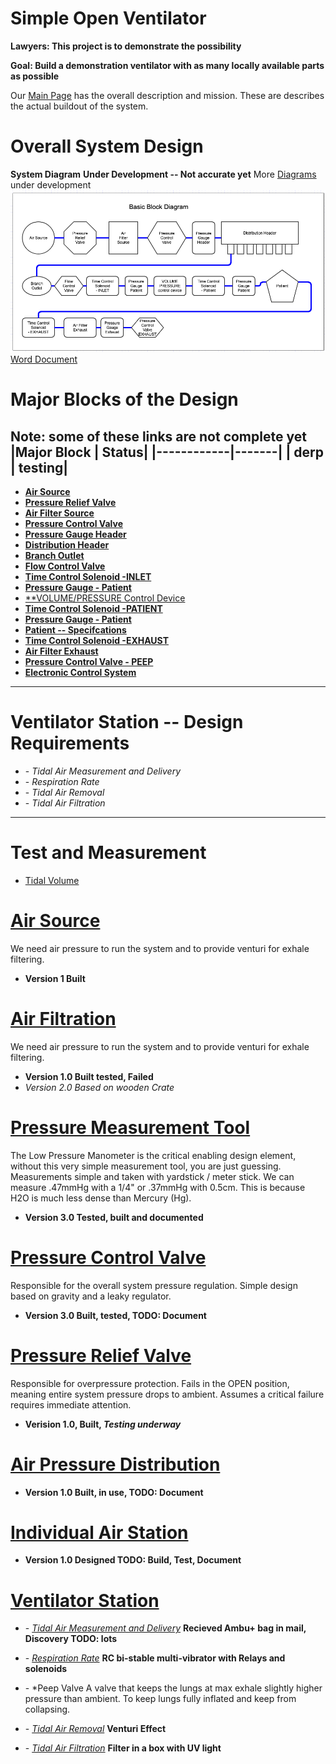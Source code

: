# Simple Open Ventilator

**Lawyers: This project is to demonstrate the possibility**

**Goal: Build a demonstration ventilator with as many locally available parts as possible**

Our [Main Page](../README.md) has the overall description and mission. These are describes the actual buildout of the system.

# Overall System Design
**System Diagram**
**Under Development -- Not accurate yet**
More [Diagrams](Diagrams/README.md) under development
![System Block Diagram](CurrentBlockDiagram.png)
[Word Document](System/COVIDventv3Seldon.pdf)

# Major Blocks of the Design
**Note: some of these links are not complete yet**
|Major Block | Status|
|------------|-------|
| derp | testing|
-------
* [ **Air Source** ](AirSource/README.md)
* [ **Pressure Relief Valve**](PressureRelief/README.md)
* [ **Air Filter Source**](AirFilter/README.md)
* [ **Pressure Control Valve**](PressureControlValve/README.md)
* [ **Pressure Gauge Header**](LowPressureManometer/README.md)
* [ **Distribution Header** ](Distribution/README.md)
* [ **Branch Outlet**](Distribution/README.md)
* [ **Flow Control Valve**](Distribution/README.md)
* [ **Time Control Solenoid -INLET**](/Valve/README.md)
* [ **Pressure Gauge - Patient** ](/LowPressureManometer/README.md)
* [ **VOLUME/PRESSURE Control Device](/PACMAN/README.md)
* [ **Time Control Solenoid -PATIENT**](/Valve/README.md)
* [ **Pressure Gauge - Patient** ](/LowPressureManometer/README.md)
* [ **Patient -- Specifcations**](/Patient/README.md)
* [ **Time Control Solenoid -EXHAUST**](/Valve/README.md)
* [ **Air Filter Exhaust**](/AirFilter/README.md)
* [ **Pressure Control Valve - PEEP**](/PEEP/README.md)
* [ **Electronic Control System**](/Controls/README.md)
---------
# **Ventilator Station -- Design Requirements**
* \- *Tidal Air Measurement and Delivery*
* \- *Respiration Rate*
* \- *Tidal Air Removal*
* \- *Tidal Air Filtration*


---------
# **Test and Measurement**
* [Tidal Volume](TestMeasurement/README.md)



# [Air Source](AirPressureDelivery/README.md)
We need air pressure to run the system and to provide venturi for exhale filtering.
* **Version 1 Built**

# [Air Filtration](AirFilter/README.md)
We need air pressure to run the system and to provide venturi for exhale filtering.
* **Version 1.0 Built tested, Failed**
* *Version 2.0 Based on wooden Crate*

# [Pressure Measurement Tool](LowPressureManometer/README.md)
The Low Pressure Manometer is the critical enabling design element, without this very simple measurement tool, you are just guessing. Measurements simple and taken with yardstick / meter stick. We can measure .47mmHg with a 1/4" or .37mmHg with 0.5cm. This is because H2O is much less dense than Mercury (Hg).
* **Version 3.0 Tested, built and documented**

# [Pressure Control Valve](PressureControlValve/README.md)
Responsible for the overall system pressure regulation. Simple design based on gravity and a leaky regulator.
* **Version 3.0 Built, tested, TODO: Document**


# [Pressure Relief Valve](PressureRelief/README.md)
Responsible for overpressure protection. Fails in the OPEN position, meaning entire system pressure drops to ambient. Assumes a critical failure requires immediate attention.
* **Verision 1.0, Built,  *Testing underway***

# [Air Pressure Distribution](PressureDistribution/README.md)
* **Version 1.0 Built, in use, TODO: Document**

# [Individual Air Station](IndividualDistribution/README.md)
* **Version 1.0 Designed TODO: Build, Test, Document**
# [Ventilator Station](Ventilator/README.md)

* \- *[Tidal Air Measurement and Delivery](Ventilator/TidalAirIN/README.md)*
      **Recieved Ambu+ bag in mail, Discovery TODO: lots**

* \- *[Respiration Rate](Ventilator/RespirationRate/README.md)*
      **RC bi-stable multi-vibrator with Relays and solenoids**

* \- *Peep Valve
      A valve that keeps the lungs at max exhale slightly higher pressure than ambient. To keep lungs fully inflated and keep from collapsing.



* \- *[Tidal Air Removal](Ventilator/TidalAirOUT/README.md)*
      **Venturi Effect**

* \- *[Tidal Air Filtration](Ventilator/TidalAirFilter/README.md)*
      **Filter in a box with UV light**
